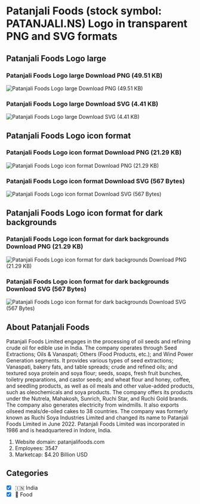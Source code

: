 # Patanjali Foods (stock symbol: PATANJALI.NS) Logo in transparent PNG and SVG formats

## Patanjali Foods Logo large

### Patanjali Foods Logo large Download PNG (49.51 KB)

![Patanjali Foods Logo large Download PNG (49.51 KB)](/img/orig/PATANJALI.NS_BIG-5dc7d80a.png)

### Patanjali Foods Logo large Download SVG (4.41 KB)

![Patanjali Foods Logo large Download SVG (4.41 KB)](/img/orig/PATANJALI.NS_BIG-d3dd9b82.svg)

## Patanjali Foods Logo icon format

### Patanjali Foods Logo icon format Download PNG (21.29 KB)

![Patanjali Foods Logo icon format Download PNG (21.29 KB)](/img/orig/PATANJALI.NS-afec2f72.png)

### Patanjali Foods Logo icon format Download SVG (567 Bytes)

![Patanjali Foods Logo icon format Download SVG (567 Bytes)](/img/orig/PATANJALI.NS-96abc143.svg)

## Patanjali Foods Logo icon format for dark backgrounds

### Patanjali Foods Logo icon format for dark backgrounds Download PNG (21.29 KB)

![Patanjali Foods Logo icon format for dark backgrounds Download PNG (21.29 KB)](/img/orig/PATANJALI.NS.D-6c933738.png)

### Patanjali Foods Logo icon format for dark backgrounds Download SVG (567 Bytes)

![Patanjali Foods Logo icon format for dark backgrounds Download SVG (567 Bytes)](/img/orig/PATANJALI.NS.D-112895df.svg)

## About Patanjali Foods

Patanjali Foods Limited engages in the processing of oil seeds and refining crude oil for edible use in India. The company operates through Seed Extractions; Oils & Vanaspati; Others (Food Products, etc.); and Wind Power Generation segments. It provides various types of seed extractions; Vanaspati, bakery fats, and table spreads; crude and refined oils; and textured soya protein and soya flour; seeds, soaps, fresh fruit bunches, toiletry preparations, and castor seeds; and wheat flour and honey, coffee, and seedling products, as well as oil meals and other value-added products, such as oleochemicals and soya products. The company offers its products under the Nutrela, Mahakosh, Sunrich, Ruchi Star, and Ruchi Gold brands. The company also generates electricity from windmills. It also exports oilseed meals/de-oiled cakes to 38 countries. The company was formerly known as Ruchi Soya Industries Limited and changed its name to Patanjali Foods Limited in June 2022. Patanjali Foods Limited was incorporated in 1986 and is headquartered in Indore, India.

1. Website domain: patanjalifoods.com
2. Employees: 3547
3. Marketcap: $4.20 Billion USD


## Categories
- [x] 🇮🇳 India
- [x] 🍴 Food
